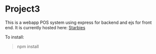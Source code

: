 # Project3
This is a webapp POS system using express for backend and ejs for front end. It is currently hosted here: [Starbies](https://starbies.onrender.com/)

To install:
> npm install
